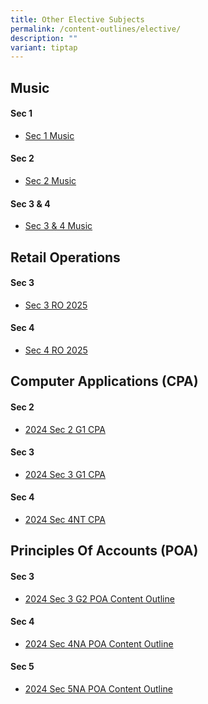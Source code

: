 ```yaml
---
title: Other Elective Subjects
permalink: /content-outlines/elective/
description: ""
variant: tiptap
---
```

<h2>Music</h2>
<h4>Sec 1</h4>
<ul data-tight="true" class="tight">
<li>
<p><a href="/files/Content%20Outlines%20for%20Electives/Sec%201%20Music.pdf" rel="noopener noreferrer nofollow" target="_blank">Sec 1 Music</a>
</p>
</li>
</ul>
<h4>Sec 2</h4>
<ul data-tight="true" class="tight">
<li>
<p><a href="/files/Content%20Outlines%20for%20Electives/Sec%202%20Music.pdf" rel="noopener noreferrer nofollow" target="_blank">Sec 2 Music</a>
</p>
</li>
</ul>
<h4>Sec 3 &amp; 4</h4>
<ul data-tight="true" class="tight">
<li>
<p><a href="/files/Content%20Outlines%20for%20Electives/Sec%203%20%204%20Music.pdf" rel="noopener noreferrer nofollow" target="_blank">Sec 3 &amp; 4 Music</a>
</p>
</li>
</ul>
<h2>Retail Operations</h2>
<h4>Sec 3</h4>
<ul data-tight="true" class="tight">
<li>
<p><a href="/files/Content Outlines for Electives/Content_Outline_Sec_3_RO_2025.pdf" rel="noopener nofollow" target="_blank">Sec 3 RO 2025</a>
</p>
</li>
</ul>
<h4>Sec 4</h4>
<ul data-tight="true" class="tight">
<li>
<p><a href="/files/Content Outlines for Electives/Content_Outline_Sec_4_RO_2025.pdf" rel="noopener nofollow" target="_blank">Sec 4 RO 2025</a>
</p>
</li>
</ul>
<h2>Computer Applications (CPA)</h2>
<h4>Sec 2</h4>
<ul data-tight="true" class="tight">
<li>
<p><a href="/files/Content Outlines for Electives/2024_Sec_2_G1_CPA.pdf" rel="noopener noreferrer nofollow" target="_blank">2024 Sec 2 G1 CPA</a>
</p>
</li>
</ul>
<h4>Sec 3</h4>
<ul data-tight="true" class="tight">
<li>
<p><a href="/files/Content Outlines for Electives/2024_Sec_3_G1_CPA.pdf" rel="noopener noreferrer nofollow" target="_blank">2024 Sec 3 G1 CPA</a>
</p>
</li>
</ul>
<h4>Sec 4</h4>
<ul data-tight="true" class="tight">
<li>
<p><a href="/files/Content Outlines for Electives/2024_Sec_4NT_CPA.pdf" rel="noopener noreferrer nofollow" target="_blank">2024 Sec 4NT CPA</a>
</p>
</li>
</ul>
<h2>Principles Of Accounts (POA)</h2>
<h4>Sec 3</h4>
<ul data-tight="true" class="tight">
<li>
<p><a href="/files/Content Outlines for Electives/2024_Sec_3_G2_POA_Content_Outline.pdf" rel="noopener noreferrer nofollow" target="_blank">2024 Sec 3 G2 POA Content Outline</a>
</p>
</li>
</ul>
<h4>Sec 4</h4>
<ul data-tight="true" class="tight">
<li>
<p><a href="/files/Content Outlines for Electives/2024_Sec_4NA_POA_Content_Outline.pdf" rel="noopener noreferrer nofollow" target="_blank">2024 Sec 4NA POA Content Outline</a>
</p>
</li>
</ul>
<h4>Sec 5</h4>
<ul data-tight="true" class="tight">
<li>
<p><a href="/files/Content Outlines for Electives/2024_Sec_5NA_POA_Content_Outline.pdf" rel="noopener noreferrer nofollow" target="_blank">2024 Sec 5NA POA Content Outline</a>
</p>
</li>
</ul>
<p></p>